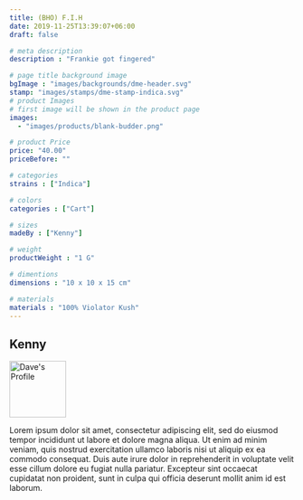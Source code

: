 ```yaml
---
title: (BHO) F.I.H
date: 2019-11-25T13:39:07+06:00
draft: false

# meta description
description : "Frankie got fingered"

# page title background image
bgImage : "images/backgrounds/dme-header.svg"
stamp: "images/stamps/dme-stamp-indica.svg"
# product Images
# first image will be shown in the product page
images:
  - "images/products/blank-budder.png"

# product Price
price: "40.00"
priceBefore: ""

# categories
strains : ["Indica"]

# colors 
categories : ["Cart"]

# sizes
madeBy : ["Kenny"]

# weight
productWeight : "1 G"

# dimentions
dimensions : "10 x 10 x 15 cm"

# materials
materials : "100% Violator Kush"
---
```

<h2 class="creator-title">Kenny</h2>
<img src="/images/team/blank-profile.webp" alt="Dave's Profile" class="creator-image" height="100">
<p class="creator-about">Lorem ipsum dolor sit amet, consectetur adipiscing elit, sed do eiusmod tempor incididunt ut labore et dolore magna aliqua. Ut enim ad minim veniam, quis nostrud exercitation ullamco laboris nisi ut aliquip ex ea commodo consequat. Duis aute irure dolor in reprehenderit in voluptate velit esse cillum dolore eu fugiat nulla pariatur. Excepteur sint occaecat cupidatat non proident, sunt in culpa qui officia deserunt mollit anim id est laborum.<p>